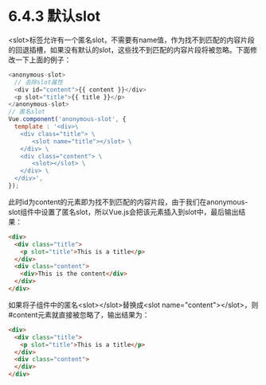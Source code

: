 # 6.4.3 默认slot

\<slot\>标签允许有一个匿名slot，不需要有name值，作为找不到匹配的内容片段的回退插槽，如果没有默认的slot，这些找不到匹配的内容片段将被忽略。下面修改一下上面的例子：

```javascript
<anonymous-slot>
　// 去除slot属性
　<div id="content">{{ content }}</div>
　<p slot="title">{{ title }}</p>
</anonymous-slot>
// 匿名slot
Vue.component('anonymous-slot', {
　template : '<div>\
　　<div class="title"> \
　　　　<slot name="title"></slot> \
　　</div> \
　　<div class="content"> \
　　　　<slot></slot> \
　　</div> \
　</div>',
});
```

此时id为content的元素即为找不到匹配的内容片段，由于我们在anonymous-slot组件中设置了匿名slot，所以Vue.js会把该元素插入到slot中，最后输出结果：

```html
<div>
　<div class="title">
　　<p slot="title">This is a title</p>
　</div>
　<div class="content">
　　<div>This is the content</div>
　</div>
</div>
```

如果将子组件中的匿名\<slot\>\<\/slot\>替换成\<slot name="content"\>\<\/slot\>，则#content元素就直接被忽略了，输出结果为：

```html
<div>
　<div class="title">
　　<p slot="title">This is a title</p>
　</div>
　<div class="content">
　</div>
</div>
```

